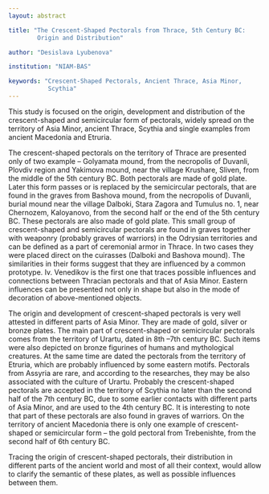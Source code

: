 ```yaml
---
layout: abstract

title: "The Crescent-Shaped Pectorals from Thrace, 5th Century BC:
        Origin and Distribution"

author: "Desislava Lyubenova"

institution: "NIAM-BAS"

keywords: "Crescent-Shaped Pectorals, Ancient Thrace, Asia Minor,
           Scythia"
---
```


This study is focused on the origin, development and distribution of
the crescent-shaped and semicircular form of pectorals, widely spread
on the territory of Asia Minor, ancient Thrace, Scythia and single
examples from ancient Macedonia and Etruria.

The crescent-shaped pectorals on the territory of Thrace are presented
only of two examplе – Golyamata mound, from the necropolis of Duvanli,
Plovdiv region and Yakimova mound, near the village Krushare, Sliven,
from the middle of the 5th century BC. Both pectorals are made of gold
plate. Later this form passes or is replaced by the semicircular
pectorals, that are found in the graves from Bashova mound, from the
necropolis of Duvanli, burial mound near the village Dalboki, Stara
Zagora and Tumulus no. 1, near Chernozem, Kaloyanovo, from the second
half or the end of the 5th century BC. These pectorals are also made
of gold plate. This small group of crescent-shaped and semicircular
pectorals are found in graves together with weaponry (probably graves
of warriors) in the Odrysian territories and can be defined as a part
of ceremonial armor in Thrace. In two cases they were placed direct on
the cuirasses (Dalboki and Bashova mound). The similarities in their
forms suggest that they are influenced by a common
prototype. Iv. Venedikov is the first one that traces possible
influences and connections between Thracian pectorals and that of Asia
Minor. Eastern influences can be presented not only in shape but also
in the mode of decoration of above-mentioned objects.

The origin and development of crescent-shaped pectorals is very well
attested in different parts of Asia Minor. They are made of gold,
silver or bronze plates. The main part of crescent-shaped or
semicircular pectorals comes from the territory of Urartu, dated in
8th –7th century BC. Such items were also depicted on bronze figurines
of humans and mythological creatures. At the same time are dated the
pectorals from the territory of Etruria, which are probably influenced
by some eastern motifs. Pectorals from Assyria are rare, and according
to the researches, they may be also associated with the culture of
Urartu. Probably the crescent-shaped pectorals are accepted in the
territory of Scythia no later than the second half of the 7th century
BC, due to some earlier contacts with different parts of Asia Minor,
and are used to the 4th century BC. It is interesting to note that
part of these pectorals are also found in graves of warriors. On the
territory of ancient Macedonia there is only one example of
crescent-shaped or semicircular form – the gold pectoral from
Trebenishte, from the second half of 6th century BC.

Tracing the origin of crescent-shaped pectorals, their distribution in
different parts of the ancient world and most of all their context,
would allow to clarify the semantic of these plates, as well as
possible influences between them.